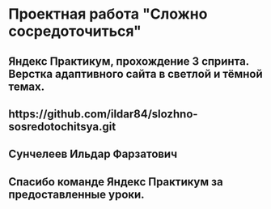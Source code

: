<h1>Проектная работа "Сложно сосредоточиться"</h1>
<h2>Яндекс Практикум, прохождение 3 спринта. Верстка адаптивного сайта в светлой и тёмной темах.</h2>
<h2>https://github.com/ildar84/slozhno-sosredotochitsya.git</h2>
<h2>Сунчелеев Ильдар Фарзатович</h2>
<h2>Спасибо команде Яндекс Практикум за предоставленные уроки.</h2>